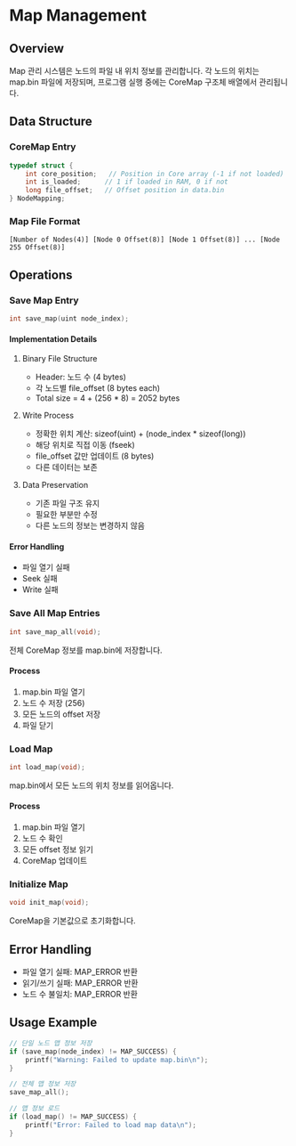 # Map Management

## Overview
Map 관리 시스템은 노드의 파일 내 위치 정보를 관리합니다. 각 노드의 위치는 map.bin 파일에 저장되며, 프로그램 실행 중에는 CoreMap 구조체 배열에서 관리됩니다.

## Data Structure

### CoreMap Entry
```c
typedef struct {
    int core_position;   // Position in Core array (-1 if not loaded)
    int is_loaded;      // 1 if loaded in RAM, 0 if not
    long file_offset;   // Offset position in data.bin
} NodeMapping;
```

### Map File Format
```
[Number of Nodes(4)] [Node 0 Offset(8)] [Node 1 Offset(8)] ... [Node 255 Offset(8)]
```

## Operations

### Save Map Entry
```c
int save_map(uint node_index);
```

#### Implementation Details
1. Binary File Structure
   - Header: 노드 수 (4 bytes)
   - 각 노드별 file_offset (8 bytes each)
   - Total size = 4 + (256 * 8) = 2052 bytes

2. Write Process
   - 정확한 위치 계산: sizeof(uint) + (node_index * sizeof(long))
   - 해당 위치로 직접 이동 (fseek)
   - file_offset 값만 업데이트 (8 bytes)
   - 다른 데이터는 보존

3. Data Preservation
   - 기존 파일 구조 유지
   - 필요한 부분만 수정
   - 다른 노드의 정보는 변경하지 않음

#### Error Handling
- 파일 열기 실패
- Seek 실패
- Write 실패

### Save All Map Entries
```c
int save_map_all(void);
```
전체 CoreMap 정보를 map.bin에 저장합니다.

#### Process
1. map.bin 파일 열기
2. 노드 수 저장 (256)
3. 모든 노드의 offset 저장
4. 파일 닫기

### Load Map
```c
int load_map(void);
```
map.bin에서 모든 노드의 위치 정보를 읽어옵니다.

#### Process
1. map.bin 파일 열기
2. 노드 수 확인
3. 모든 offset 정보 읽기
4. CoreMap 업데이트

### Initialize Map
```c
void init_map(void);
```
CoreMap을 기본값으로 초기화합니다.

## Error Handling
- 파일 열기 실패: MAP_ERROR 반환
- 읽기/쓰기 실패: MAP_ERROR 반환
- 노드 수 불일치: MAP_ERROR 반환

## Usage Example
```c
// 단일 노드 맵 정보 저장
if (save_map(node_index) != MAP_SUCCESS) {
    printf("Warning: Failed to update map.bin\n");
}

// 전체 맵 정보 저장
save_map_all();

// 맵 정보 로드
if (load_map() != MAP_SUCCESS) {
    printf("Error: Failed to load map data\n");
}
``` 